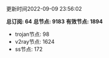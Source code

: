 更新时间2022-09-09 23:56:02

**总订阅: 64**
**总节点: 9183**
**有效节点: 1894**
- trojan节点: 98
- v2ray节点: 1624
- ss节点: 172
